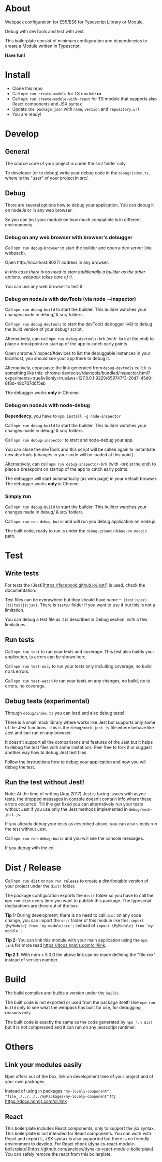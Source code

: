 ﻿# About
 
Webpack configuration for ES5/ES6 for Typescript Library or Module.
 
Debug with devTools and test with Jest.
 
This boilerplate consist of minimum configuration and dependencies to create a Module written in Typescript.
 
**Have fun!**

# Install

- Clone this repo
- Call `npm run create-module` for TS module **or**
- Call `npm run create-module-with-react` for TS module that supports also React components and JSX syntax
- Update `the package.json` with `name`, `version` and `repository.url`
- You are ready!
 
# Develop
 
## General
 
The source code of your project is under the src/ folder only.
 
To developer (or to debug) write your debug code in the `debug/index.ts`, where is the "user" of your project in src/.
 
## Debug
 
There are several options how to debug your application. You can debug it on nodeJs or in any web browser.
 
So you can test your module on how much compatible is in different environments. 
 
### Debug on any web browser with browser's debugger
 
Call `npm run debug-browser` to start the builder and open a dev server (via webpack).
 
Open http://localhost:8027/ address in any browser.
 
_In this case there is no need to start additionally a builder as the other options, webpack takes care of it._
 
You can use any web browser to test it.
 
### Debug on nodeJs with devTools (via node --inspector)
 
Call `npm run debug-build` to start the builder. This builder watches your changes made in debug/ & src/ folders.
 
Call `npm run debug-devtools` to start the devTools debugger (v8) to debug the build version of your debug/ script.
 
Alternatively, can call `npm run debug-devtools-brk` (with -brk at the end) to place a breakpoint on startup of the app to catch early points.
 
Open chrome://inspect/#devices to list the debuggable instances in your localhost, you should see your app there to debug it.
 
Alternatively, copy paste the link generated from `debug-devtools` call;
it is something like this: chrome-devtools://devtools/bundled/inspector.html?experiments=true&v8only=true&ws=127.0.0.1:9229/659747f3-20d7-45d9-8f8d-48c707d6f5eb
 
The debugger works **only** in Chrome.
 
### Debug on nodeJs with node-debug
 
**Dependency**, you have to `npm install -g node-inspector`
 
Call `npm run debug-build` to start the builder. This builder watches your changes made in debug/ & src/ folders.
 
Call `npm run debug-inspector` to start and node-debug your app.
 
You can close the devTools and this script will be called again to instantiate new devTools (changes in your code will be loaded at this point).
 
Alternatively, can call `npm run debug-inspector-brk` (with -brk at the end) to place a breakpoint on startup of the app to catch early points.
 
The debugger will start automatically (as web page) in your default browser. The debugger works **only** in Chrome.
 
### Simply run

Call `npm run debug-build` to start the builder. This builder watches your changes made in debug/ & src/ folders.

Call `npm run run-debug-build` and will run you debug application on node.js.

The built code, ready to run is under the `debug-ground/debug-on-nodejs` path.  
 
# Test
 
## Write tests
 
For tests the (Jest)[https://facebook.github.io/jest/] is used, check the documentation.
 
Test files can be everywhere but they should have name `*.(test|spec).(ts|tsx|js|jsx)`. There is `tests/` folder if you want to use it but this is not a limitation.
 
You can debug a test file as it is described in Debug section, with a few limitations.
 
## Run tests
 
Call `npm run test` to run your tests and coverage. This test also builds your application, ts errors can be shown here.

Call `npm run test-only` to run your tests only including coverage, no build no ts errors.
 
Call `npm run test-watch` to run your tests on any changes, no build, no ts errors, no coverage.
 
## Debug tests (experimental)
 
Through `debug/index.ts` you can load and also debug tests!
 
There is a small mock library where works like Jest but supports only some of the Jest functions. This is the `debug/mock-jest.js` file where behave like Jest and can run on any browser.
 
It doesn't support all the comparisons and features of the Jest but it helps to debug the test files with some limitations. Feel free to fork it or suggest another way how to debug Jest test files.

Follow the instructions how to debug your application and now you will debug the test.

## Run the test without Jest!

Note: At the time of writing (Aug 2017) Jest is facing issues with async tests, the dropped messages in console doesn't contain info where these errors occurred. Till this get fixed you can alternatively run your tests without Jest if you use only the Jest methods implemented in `debug/mock-jest.js`. 

If you already debug your tests as described above, you can also simply run the test without Jest.

Call `npm run run-debug-build` and you will see the console messages.

If you debug with the cd 
 
# Dist / Release
 
Call `npm run dist` or `npm run release`
to create a distributable version of your project
under the `dist/` folder.
 
The package configuration exports the `dist/` folder so you have to call the `npm run dist` every time you want to publish this package. The typescript declarations are there out of the box.
 
**Tip 1:** During development, there is no need to call `dist` on any code change, you can import the `src/` folder of this module like this: `import {MyModule} from 'my-module/src';` instead of `import {MyModule} from 'my-module';`.
 
**Tip 2:** You can link this module with your main application using the `npm link` for more read https://docs.npmjs.com/cli/link.
 
**Tip 2.1:** With npm > 5.0.0 the above link can be made defining the "file:xxx" instead of version number.
 
# Build
 
The build compiles and builds a version under the `build/`.
 
The built code is not exported or used from the package itself! Use `npm run build` only to see what the webpack has built for use, for debugging reasons only.
 
The built code is exactly the same as the code generated by `npm run dist` but it is not compressed and it can run on any javascript runtimer.
 
# Others
 
## Link your modules easily
 
Npm offers out of the box, link on development time of your project and of your own packages.
 
Instead of using in packages `"my-lovely-component": "file_./../../../myPackages/my-lovely-component"` try https://docs.npmjs.com/cli/link
 
## React
 
This boilerplate includes React components, only to support the jsx syntax. This boilerplate is not intended for  React components. You can work with React and export it, JSX syntax is also supported but there is no friendly environment to develop. For React check (dyna-ts-react-module-boilerplate)[https://github.com/aneldev/dyna-ts-react-module-boilerplate]. You can safely remove the react from this boilerplate.
